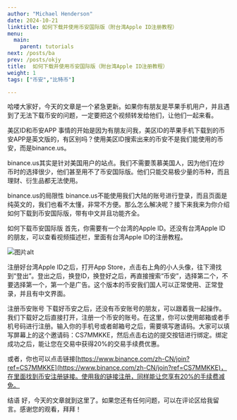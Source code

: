 ```yaml
---
author: "Michael Henderson"
date: 2024-10-21
linktitle: 如何下载并使用币安国际版（附台湾Apple ID注册教程）
menu:
  main:
    parent: tutorials
next: /posts/ba
prev: /posts/okjy
title:  如何下载并使用币安国际版（附台湾Apple ID注册教程）
weight: 1
tags: ["币安","比特币"]

---
```

哈喽大家好，今天的文章是一个紧急更新。如果你有朋友是苹果手机用户，并且遇到了无法下载币安的问题，一定要把这个视频转发给他们，让他们一起来看。


美区ID和币安APP
事情的开始是因为有朋友问我，美区ID的苹果手机下载到的币安APP是英文版的，有区别吗？使用美区ID搜索出来的币安不是我们能使用的币安，而是binance.us。

binance.us其实是针对美国用户的站点。我们不需要羡慕美国人，因为他们在炒币时的选择很少，他们甚至用不了币安国际版。他们只能交易极少量的币种，而且理财、衍生品都无法使用。

binance.us的局限性
binance.us不能使用我们大陆的账号进行登录，而且页面是纯英文的，我们也看不太懂，非常不方便。那么怎么解决呢？接下来我来为你介绍如何下载到币安国际版，带有中文并且功能齐全。

如何下载币安国际版
首先，你需要有一个台湾的Apple ID。还没有台湾Apple ID的朋友，可以查看视频描述栏，里面有台湾Apple ID的注册教程。

![图片alt](https://s21.ax1x.com/2024/10/21/pAaLq6f.png "图片title")

注册好台湾Apple ID之后，打开App Store，点击右上角的小人头像，往下滑找到“登出”。登出之后，换登ID，换登好之后，再直接搜索“币安”，选择第二个，不要选择第一个，第一个是广告。这个版本的币安我们国人可以正常使用、正常登录，并且有中文界面。

注册币安账号
下载好币安之后，还没有币安账号的朋友，可以跟着我一起操作。我们下载好之后直接打开，注册一个币安的账号。在这里，你可以使用邮箱或者手机号码进行注册。输入你的手机号或者邮箱号之后，需要填写邀请码。大家可以填写屏幕上的这个邀请码：CS7MMKKE，然后点击右边的提交按钮进行绑定。绑定成功之后，能让您在交易中获得20%的交易手续费优惠。

或者，你也可以点击链接[https://www.binance.com/zh-CN/join?ref=CS7MMKKE](https://www.binance.com/zh-CN/join?ref=CS7MMKKE)，在里面找到币安注册链接。使用我的链接注册，同样能让您享有20%的手续费减免。

结语
好，今天的文章就到这里了。如果您还有任何问题，可以在评论区给我留言。感谢您的观看，拜拜！